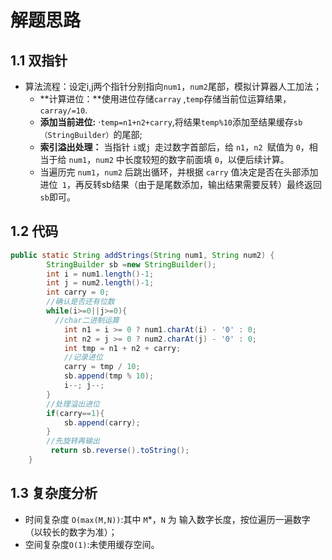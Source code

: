 # 解题思路

## 1.1 双指针

* 算法流程：设定i,j两个指针分别指向`num1`，`num2`尾部，模拟计算器人工加法；
  * **计算进位：**使用进位存储`carray` ,`temp`存储当前位运算结果，`carray/=10`.
  * **添加当前进位:** ·`temp=n1+n2+carry`,将结果`temp%10`添加至结果缓存`sb（StringBuilder）`的尾部;
  * **索引溢出处理：** 当指针 `i`或`j `走过数字首部后，给 `n1`，`n2 `赋值为 `0`，相当于给 `num1`，`num2` 中长度较短的数字前面填 `0`，以便后续计算。
  * 当遍历完 `num1`，`num2` 后跳出循环，并根据 `carry` 值决定是否在头部添加进位` 1`，再反转sb结果（由于是尾数添加，输出结果需要反转）最终返回 `sb`即可。

## 1.2 代码

```java
public static String addStrings(String num1, String num2) {
        StringBuilder sb =new StringBuilder();
        int i = num1.length()-1;
        int j = num2.length()-1;
        int carry = 0;
        //确认是否还有位数
        while(i>=0||j>=0){
          //char二进制运算
            int n1 = i >= 0 ? num1.charAt(i) - '0' : 0;
            int n2 = j >= 0 ? num2.charAt(j) - '0' : 0;
            int tmp = n1 + n2 + carry;
            //记录进位
            carry = tmp / 10;
            sb.append(tmp % 10);
            i--; j--;
        }
        //处理溢出进位
        if(carry==1){
            sb.append(carry);
        }
        //先旋转再输出
         return sb.reverse().toString();
    }
```

## 1.3 复杂度分析

* 时间复杂度 `O(max(M,N))`:其中 `M`*，`N` 为 输入数字长度，按位遍历一遍数字（以较长的数字为准）；
* 空间复杂度`O(1)`:未使用缓存空间。